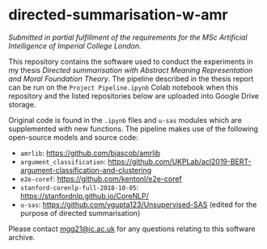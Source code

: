 # directed-summarisation-w-amr

*Submitted in partial fulfillment of the requirements for the MSc Artificial Intelligence of Imperial College London.*

This repository contains the software used to conduct the experiments in my thesis *Directed summarisation with Abstract Meaning Representation and Moral Foundation Theory*. The pipeline described in the thesis report can be run on the `Project Pipeline.ipynb` Colab notebook when this repository and the listed repositories below are uploaded into Google Drive storage.

Original code is found in the `.ipynb` files and `u-sas` modules which are supplemented with new functions. The pipeline makes use of the following open-source models and source code:

* `amrlib`: https://github.com/bjascob/amrlib
* `argument_classification`: https://github.com/UKPLab/acl2019-BERT-argument-classification-and-clustering
* `e2e-coref`: https://github.com/kentonl/e2e-coref
* `stanford-corenlp-full-2018-10-05`: https://stanfordnlp.github.io/CoreNLP/
* `u-sas`: https://github.com/vgupta123/Unsupervised-SAS (edited for the purpose of directed summarisation)

Please contact mgg21@ic.ac.uk for any questions relating to this software archive.

